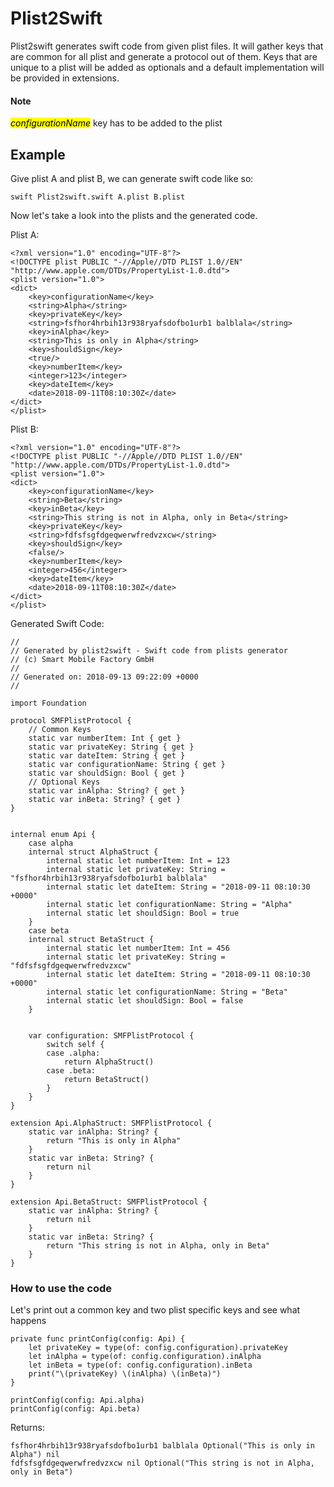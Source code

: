 # Plist2Swift

Plist2swift generates swift code from given plist files. It will gather keys that are common for all plist and generate a protocol out of them. Keys that are unique to a plist will be added as optionals and a default implementation will be provided in extensions.

#### Note

<mark>*configurationName*</mark> key has to be added to the plist


## Example

Give plist A and plist B, we can generate swift code like so:

`swift Plist2swift.swift A.plist B.plist`

Now let's take a look into the plists and the generated code.

Plist A:

```
<?xml version="1.0" encoding="UTF-8"?>
<!DOCTYPE plist PUBLIC "-//Apple//DTD PLIST 1.0//EN" "http://www.apple.com/DTDs/PropertyList-1.0.dtd">
<plist version="1.0">
<dict>
	<key>configurationName</key>
	<string>Alpha</string>
	<key>privateKey</key>
	<string>fsfhor4hrbih13r938ryafsdofbo1urb1 balblala</string>
	<key>inAlpha</key>
	<string>This is only in Alpha</string>
	<key>shouldSign</key>
	<true/>
	<key>numberItem</key>
	<integer>123</integer>
	<key>dateItem</key>
	<date>2018-09-11T08:10:30Z</date>
</dict>
</plist>
```

Plist B:

```
<?xml version="1.0" encoding="UTF-8"?>
<!DOCTYPE plist PUBLIC "-//Apple//DTD PLIST 1.0//EN" "http://www.apple.com/DTDs/PropertyList-1.0.dtd">
<plist version="1.0">
<dict>
	<key>configurationName</key>
	<string>Beta</string>
	<key>inBeta</key>
	<string>This string is not in Alpha, only in Beta</string>
	<key>privateKey</key>
	<string>fdfsfsgfdgeqwerwfredvzxcw</string>
	<key>shouldSign</key>
	<false/>
	<key>numberItem</key>
	<integer>456</integer>
	<key>dateItem</key>
	<date>2018-09-11T08:10:30Z</date>
</dict>
</plist>
```

Generated Swift Code:

```
//
// Generated by plist2swift - Swift code from plists generator
// (c) Smart Mobile Factory GmbH
//
// Generated on: 2018-09-13 09:22:09 +0000
//

import Foundation

protocol SMFPlistProtocol {
	// Common Keys
	static var numberItem: Int { get }
	static var privateKey: String { get }
	static var dateItem: String { get }
	static var configurationName: String { get }
	static var shouldSign: Bool { get }
	// Optional Keys
	static var inAlpha: String? { get }
	static var inBeta: String? { get }
}


internal enum Api {
	case alpha
	internal struct AlphaStruct {
		internal static let numberItem: Int = 123
		internal static let privateKey: String = "fsfhor4hrbih13r938ryafsdofbo1urb1 balblala"
		internal static let dateItem: String = "2018-09-11 08:10:30 +0000"
		internal static let configurationName: String = "Alpha"
		internal static let shouldSign: Bool = true
	}
	case beta
	internal struct BetaStruct {
		internal static let numberItem: Int = 456
		internal static let privateKey: String = "fdfsfsgfdgeqwerwfredvzxcw"
		internal static let dateItem: String = "2018-09-11 08:10:30 +0000"
		internal static let configurationName: String = "Beta"
		internal static let shouldSign: Bool = false
	}


	var configuration: SMFPlistProtocol {
		switch self {
		case .alpha:
			return AlphaStruct()
		case .beta:
			return BetaStruct()
		}
	}
}

extension Api.AlphaStruct: SMFPlistProtocol {
	static var inAlpha: String? {
		return "This is only in Alpha"
	}
	static var inBeta: String? {
		return nil
	}
}

extension Api.BetaStruct: SMFPlistProtocol {
	static var inAlpha: String? {
		return nil
	}
	static var inBeta: String? {
		return "This string is not in Alpha, only in Beta"
	}
}
```

### How to use the code

Let's print out a common key and two plist specific keys and see what happens

```
private func printConfig(config: Api) {
	let privateKey = type(of: config.configuration).privateKey
	let inAlpha = type(of: config.configuration).inAlpha
	let inBeta = type(of: config.configuration).inBeta
	print("\(privateKey) \(inAlpha) \(inBeta)")
}

printConfig(config: Api.alpha)
printConfig(config: Api.beta)

```

Returns:

```
fsfhor4hrbih13r938ryafsdofbo1urb1 balblala Optional("This is only in Alpha") nil
fdfsfsgfdgeqwerwfredvzxcw nil Optional("This string is not in Alpha, only in Beta")
```